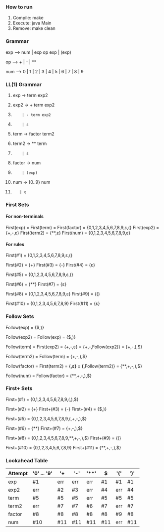 ### How to run
1. Compile: make 
2. Execute: java Main
3. Remove:  make clean

### Grammar 

exp --> num | exp op exp | (exp)  

op  --> + | - | **

num --> 0 | 1 | 2 | 3 | 4 | 5 | 6 | 7 | 8 | 9 

### LL(1) Grammar 

1) exp    -> term exp2

2) exp2   -> + term exp2
3)         | - term exp2
4)         | ε

5) term   -> factor term2 

6) term2  -> ** term
7)         | ε

8) factor -> num
9)         | (exp)

10) num   -> {0..9} num
11)        | ε

### First Sets 

#### For non-terminals 
First(exp)   = First(term) = First(factor) = {0,1,2,3,4,5,6,7,8,9,ε,(}
First(exp2)  = {+,-,ε}
First(term2) = {**,ε}
First(num)   = {0,1,2,3,4,5,6,7,8,9,ε}

#### For rules
First(#1)  = {0,1,2,3,4,5,6,7,8,9,ε,(}

First(#2)  = {+}
First(#3)  = {-}
First(#4)  = {ε}

First(#5)  = {0,1,2,3,4,5,6,7,8,9,ε,(}

First(#6)  = {**}
First(#7)  = {ε}

First(#8)  = {0,1,2,3,4,5,6,7,8,9,ε}
First(#9)  = {(}

First(#10) = {0,1,2,3,4,5,6,7,8,9}
First(#11) = {ε}

### Follow Sets 

Follow(exp)    = {$,)}

Follow(exp2)   = Follow(exp) = {$,)}

Follow(term)   = First(exp2) = {+,-,ε} = {+,-,Follow(exp2)} = {+,-,),$}

Follow(term2)  = Follow(term) = {+,-,),$}

Follow(factor) = First(term2) = {**,ε} = {**,Follow(term2)} = {**,+,-,),$}

Follow(num)    = Follow(factor) = {**,+,-,),$}

### First+ Sets 

First+(#1)  = {0,1,2,3,4,5,6,7,8,9,(,),$}

First+(#2)  = {+}
First+(#3)  = {-}
First+(#4)  = {$,)}

First+(#5)  = {0,1,2,3,4,5,6,7,8,9,(,+,-,),$}

First+(#6)  = {**}
First+(#7)  = {+,-,),$}

First+(#8)  = {0,1,2,3,4,5,6,7,8,9,**,+,-,),$}
First+(#9)  = {(}

First+(#10) = {0,1,2,3,4,5,6,7,8,9}
First+(#11) = {**,+,-,),$}

### Lookahead Table 

Attempt | '0' ... '9' | '+ | '-' | '**' | $ | '(' |  ')' | 
--- | --- | --- | --- |--- |--- |--- |--- |
| exp    |  #1 | err  | err  | err |  #1 | #1  | #1  |
| exp2   | err |  #2  |  #3  | err |  #4 | err | #4  |
| term   |  #5 |  #5  |  #5  | err |  #5 | #5  | #5  |
| term2  | err |  #7  |  #7  |  #6 |  #7 | err | #7  |
| factor |  #8 |  #8  |  #8  |  #8 |  #8 | #9  | #8  |
| num    | #10 | #11  | #11  | #11 | #11 | err | #11 |

